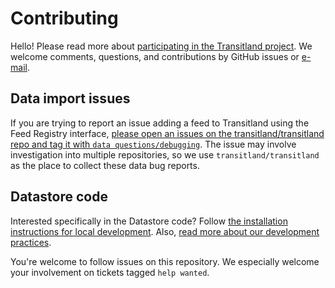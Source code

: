 # Contributing

Hello! Please read more about [participating in the Transitland project](https://transit.land/participate/). We welcome comments, questions, and contributions by GitHub issues or [e-mail](mailto:hello@transitland.org).

## Data import issues

If you are trying to report an issue adding a feed to Transitland using the Feed Registry interface, [please open an issues on the transitland/transitland repo and tag it with `data questions/debugging`](https://github.com/transitland/transitland/issues?q=is%3Aissue+is%3Aopen+label%3A%22data+questions%2Fdebugging%22). The issue may involve investigation into multiple repositories, so we use `transitland/transitland` as the place to collect these data bug reports.

## Datastore code

Interested specifically in the Datastore code? Follow [the installation instructions for local development](doc/local-instructions.md). Also, [read more about our development practices](doc/development-practices.md).

You're welcome to follow issues on this repository. We especially welcome your involvement on tickets tagged `help wanted`.
